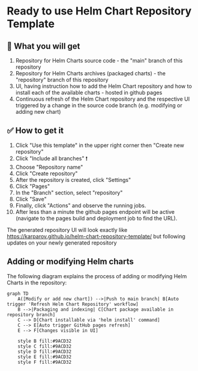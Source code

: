 # Ready to use Helm Chart Repository Template

## :gem: What you will get
1. Repository for Helm Charts source code - the "main" branch of this repository
2. Repository for Helm Charts archives (packaged charts) - the "repository" branch of this repository
3. UI, having instruction how to add the Helm Chart repository and how to install each of the available charts - hosted in github pages
5. Continuous refresh of the Helm Chart repository and the respective UI triggered by a change in the source code branch (e.g. modifying or adding new chart)

## :white_check_mark: How to get it 
1. Click "Use this template" in the upper right corner then "Create new repository"
2. Click "Include all branches" :exclamation:
3. Choose "Repository name"
4. Click "Create repository"
5. After the repository is created, click "Settings"
6. Click "Pages"
7. In the "Branch" section, select "repository"
8. Click "Save"
9. Finally, click "Actions" and observe the running jobs.
10. After less than a minute the github pages endpoint will be active (navigate to the pages build and deployment job to find the URL).

The generated repository UI will look exactly like https://karparov.github.io/helm-chart-repository-template/ but following updates on your newly generated repository

## Adding or modifying Helm charts

The following diagram explains the process of adding or modifying Helm Charts in the repository:

```mermaid
graph TD
    A([Modify or add new chart]) -->|Push to main branch| B[Auto trigger 'Refresh Helm Chart Repository' workflow]
    B -->|Packaging and indexing| C[Chart package available in repository branch]
    C --> D[Chart installable via 'helm install' command]
    C --> E[Auto trigger GitHub pages refresh]
    E --> F[Changes visible in UI]

    style B fill:#9ACD32
    style C fill:#9ACD32
    style D fill:#9ACD32
    style E fill:#9ACD32
    style F fill:#9ACD32
```
